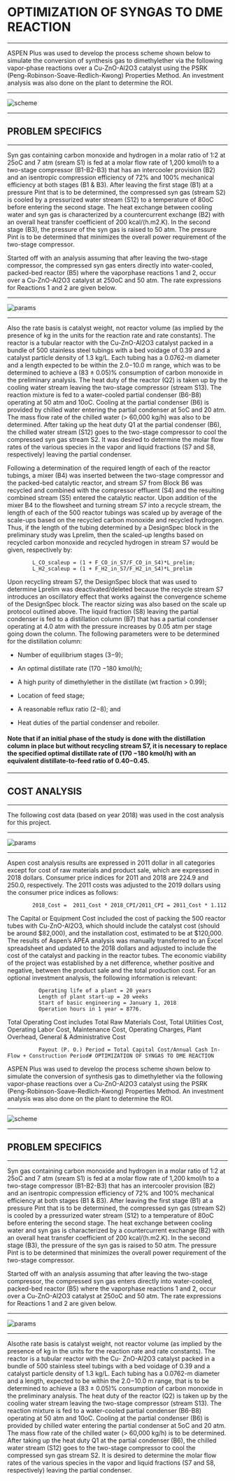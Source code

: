 # OPTIMIZATION OF SYNGAS TO DME REACTION
- - -

ASPEN Plus was used to develop the process scheme shown below to simulate the conversion of synthesis gas to dimethylether via the following vapor-phase reactions over a Cu-ZnO-Al2O3 catalyst using the PSRK (Peng-Robinson-Soave-Redlich-Kwong) Properties Method. An investment analysis was also done on the plant to determine the ROI.
- - -
![scheme](Screenshots/process_scheme.png)
- - -
## PROBLEM SPECIFICS
- - -

Syn gas containing carbon monoxide and hydrogen in a molar ratio of 1:2 at 25oC and 7 atm
(sream S1) is fed at a molar flow rate of 1,200 kmol/h to a two-stage compressor (B1-B2-B3) that has an intercooler provision (B2) and an isentropic compression efficiency of 72% and 100% mechanical efficiency at both stages (B1 & B3). After leaving the first stage (B1) at a pressure Pint that is to be determined, the compressed syn gas (stream S2) is cooled by a pressurized water stream (S12) to a temperature of 80oC before entering the second stage. The heat exchange between cooling water and syn gas is characterized by a countercurrent exchange (B2) with an overall heat transfer coefficient of 200 kcal/(h.m2.K). In the second stage (B3), the pressure of the syn gas is raised to 50 atm. The pressure Pint is to be determined that minimizes the overall power requirement of the two-stage compressor.

Started off with an analysis assuming that after leaving the two-stage compressor, the
compressed syn gas enters directly into water-cooled, packed-bed reactor (B5) where the vaporphase reactions 1 and 2, occur over a Cu-ZnO-Al2O3 catalyst at 250oC and 50 atm. The rate expressions for Reactions 1 and 2 are given below.
- - -
![params](Screenshots/params.png)
- - -

Also the rate basis is catalyst weight, not reactor volume (as implied by the presence of kg in the units for the reaction rate and rate constants). The reactor is a tubular reactor with the Cu-ZnO-Al2O3 catalyst packed in a bundle of 500 stainless steel tubings with a bed voidage of 0.39 and a catalyst particle density of 1.3 kg/L. Each tubing has a 0.0762-m diameter and a length expected to be within the 2.0−10.0 m range, which was to be determined to achieve a (83 ± 0.05)% consumption of carbon monoxide in the preliminary analysis. The heat duty of the reactor (Q2) is taken up by the cooling water stream leaving the two-stage compressor (stream S13). The reaction mixture is fed to a water-cooled partial condenser (B6-B8) operating at 50 atm and 10oC. Cooling at the partial condenser (B6) is provided by chilled water entering the partial condenser at 5oC and 20 atm. The mass flow rate of the chilled water (> 60,000 kg/h) was also to be determined. After taking up the heat duty Q1 at the partial condenser (B6), the chilled water stream (S12) goes to the two-stage compressor to cool the compressed syn gas stream S2. It was desired to determine the molar flow rates of the various species in the vapor and liquid fractions (S7 and S8, respectively) leaving the partial condenser.

Following a determination of the required length of each of the reactor tubings, a mixer (B4) was inserted between the two-stage compressor and the packed-bed catalytic reactor, and stream S7 from Block B6 was recycled and combined with the compressor effluent (S4) and the resulting combined stream (S5) entered the catalytic reactor. Upon addition of the mixer B4 to the flowsheet and turning stream S7 into a recycle stream, the length of each of the 500 reactor tubings was scaled up by average of the scale-ups based on the recycled carbon monoxide and recycled hydrogen. Thus, if the length of the tubing determined by a DesignSpec block in the preliminary study was Lprelim, then the scaled-up lengths based on recycled carbon monoxide and recycled hydrogen in stream S7 would be given, respectively by:

            L_CO_scaleup = (1 + F_CO_in_S7/F_CO_in_S4)*L_prelim;        
            L_H2_scaleup = (1 + F_H2_in_S7/F_H2_in_S4)*L_prelim

Upon recycling stream S7, the DesignSpec block that was used to determine Lprelim was deactivated/deleted because the recycle stream S7 introduces an oscillatory effect that works against the convergence scheme of the DesignSpec block. The reactor sizing was also based on the scale up protocol outlined above. The liquid fraction (S8) leaving the partial condenser is fed to a distillation column (B7) that has a partial condenser operating at 4.0 atm with the pressure increases by 0.05 atm per stage going down the column. The following parameters were to be determined for the distillation column:

* Number of equilibrium stages (3−9); 

* An optimal distillate rate (170 −180 kmol/h); 

* A high purity of dimethylether in the distillate (wt fraction > 0.99);

* Location of feed stage; 

* A reasonable reflux ratio (2−8); and 

* Heat duties of the partial condenser and reboiler.

#### Note that if an initial phase of the study is done with the distillation column in place but without recycling stream S7, it is necessary to replace the specified optimal distillate rate of (170 −180 kmol/h) with an equivalent distillate-to-feed ratio of 0.40−0.45.
- - -

## COST ANALYSIS
- - -

The following cost data (based on year 2018) was used in the cost analysis for this project.
- - -
![params](Screenshots/cost.png)
- - -

Aspen cost analysis results are expressed in 2011 dollar in all categories except for cost of raw materials and product sale, which are expressed in 2018 dollars. Consumer price indices for 2011 and 2018 are 224.9 and 250.0, respectively. The 2011 costs was adjusted to the 2019 dollars using the consumer price indices as follows:

            2018_Cost =  2011_Cost * 2018_CPI/2011_CPI = 2011_Cost * 1.112

The Capital or Equipment Cost included the cost of packing the 500 reactor tubes with Cu-ZnO-Al2O3, which should include the catalyst cost (should be around $82,000), and the installation cost, estimated to be at $120,000. The results of Aspen’s APEA analysis was manually transferred to an Excel spreadsheet and updated to the 2018 dollars and adjusted to include the cost of the catalyst and packing in the reactor tubes. The economic viability of the
project was established by a net difference, whether positive and negative, between the product sale and the total production cost. For an optional investment analysis, the following information is relevant:

              Operating life of a plant = 20 years
              Length of plant start-up = 20 weeks
              Start of basic engineering = January 1, 2018
              Operation hours in 1 year = 8776.

Total Operating Cost includes Total Raw Materials Cost, Total Utilities Cost, Operating Labor
Cost, Maintenance Cost, Operating Charges, Plant Overhead, General & Administrative Cost
              
              Payout (P. O.) Period = Total Capital Cost/Annual Cash In-Flow + Construction Period# OPTIMIZATION OF SYNGAS TO DME REACTION

ASPEN Plus was used to develop the process scheme shown below to simulate the conversion of synthesis gas to dimethylether via the following vapor-phase reactions over a Cu-ZnO-Al2O3 catalyst using the PSRK (Peng-Robinson-Soave-Redlich-Kwong) Properties Method. An investment analysis was also done on the plant to determine the ROI.
- - -
![scheme](Screenshots/process_scheme.png)
- - -
## PROBLEM SPECIFICS
- - -

Syn gas containing carbon monoxide and hydrogen in a molar ratio of 1:2 at 25oC and 7 atm
(sream S1) is fed at a molar flow rate of 1,200 kmol/h to a two-stage compressor (B1-B2-B3) that has an intercooler provision (B2) and an isentropic compression efficiency of 72% and 100% mechanical efficiency at both stages (B1 & B3). After leaving the first stage (B1) at a pressure Pint that is to be determined, the compressed syn gas (stream S2) is cooled by a pressurized water stream (S12) to a temperature of 80oC before entering the second stage. The heat exchange between cooling water and syn gas is characterized by a countercurrent exchange (B2) with an overall heat transfer coefficient of 200 kcal/(h.m2.K). In the second stage (B3), the pressure of the syn gas is raised to 50 atm. The pressure Pint is to be determined that minimizes the overall power requirement of the two-stage compressor.

Started off with an analysis assuming that after leaving the two-stage compressor, the
compressed syn gas enters directly into water-cooled, packed-bed reactor (B5) where the vaporphase reactions 1 and 2, occur over a Cu-ZnO-Al2O3 catalyst at 250oC and 50 atm. The rate expressions for Reactions 1 and 2 are given below.
- - -
![params](Screenshots/params.png)
- - -
Alsothe rate basis is catalyst weight, not reactor volume (as implied by the presence of kg in
the units for the reaction rate and rate constants). The reactor is a tubular reactor with the Cu-
ZnO-Al2O3 catalyst packed in a bundle of 500 stainless steel tubings with a bed voidage of 0.39
and a catalyst particle density of 1.3 kg/L. Each tubing has a 0.0762-m diameter and a length,
expected to be within the 2.0−10.0 m range, that is to be determined to achieve a (83 ± 0.05)%
consumption of carbon monoxide in the preliminary analysis. The heat duty of the reactor (Q2)
is taken up by the cooling water stream leaving the two-stage compressor (stream S13).
The reaction mixture is fed to a water-cooled partial condenser (B6-B8) operating at 50 atm and
10oC. Cooling at the partial condenser (B6) is provided by chilled water entering the partial
condenser at 5oC and 20 atm. The mass flow rate of the chilled water (> 60,000 kg/h) is to be
determined. After taking up the heat duty Q1 at the partial condenser (B6), the chilled water
stream (S12) goes to the two-stage compressor to cool the compressed syn gas stream S2. It is
desired to determine the molar flow rates of the various species in the vapor and liquid fractions
(S7 and S8, respectively) leaving the partial condenser.
